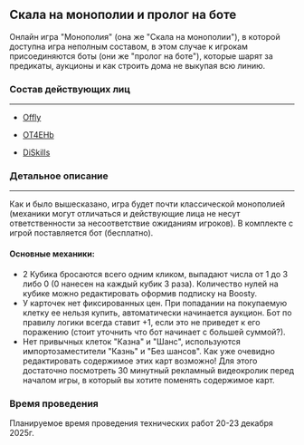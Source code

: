 ## Скала на монополии и пролог на боте

Онлайн игра "Монополия" (она же "Скала на монополии"), в которой доступна игра неполным составом, в этом случае к игрокам присоединяются боты (они же "пролог на боте"), которые шарят за предикаты, аукционы и как строить дома не выкупая всю линию.

### Состав действующих лиц
---

- [Offly](https://github.com/Offly123)

- [OT4EHb](https://github.com/OT4EHb)

- [DiSkills](https://github.com/DiSkills)

### Детальное описание
---

Как и было вышесказано, игра будет почти классической монополией (механики могут отличаться и действующие лица не несут ответственности за несоответствие ожиданиям игроков). В комплекте с игрой поставляется бот (бесплатно).

#### Основные механики:
- 2 Кубика бросаются всего одним кликом, выпадают числа от 1 до 3 либо 0 (0 нанесен на каждый кубик 3 раза). Количество нулей на кубике можно редактировать оформив подписку на Boosty.
- У карточек нет фиксированных цен. При попадании на покупаемую клетку ее нельзя купить, автоматически начинается аукцион. Бот по правилу логики всегда ставит +1, если это не приведет к его поражению (стоит уточнить что бот начинает с большей суммой?).
- Нет привычных клеток "Казна" и "Шанс", используются импортозаместители "Казнь" и "Без шансов". Как уже очевидно редактировать содержимое этих карт возможно! Для этого достаточно посмотреть 30 минутный рекламный видеокролик перед началом игры, в который вы хотите поменять содержимое карт.

### Время проведения

Планируемое время проведения технических работ 20-23 декабря 2025г.
